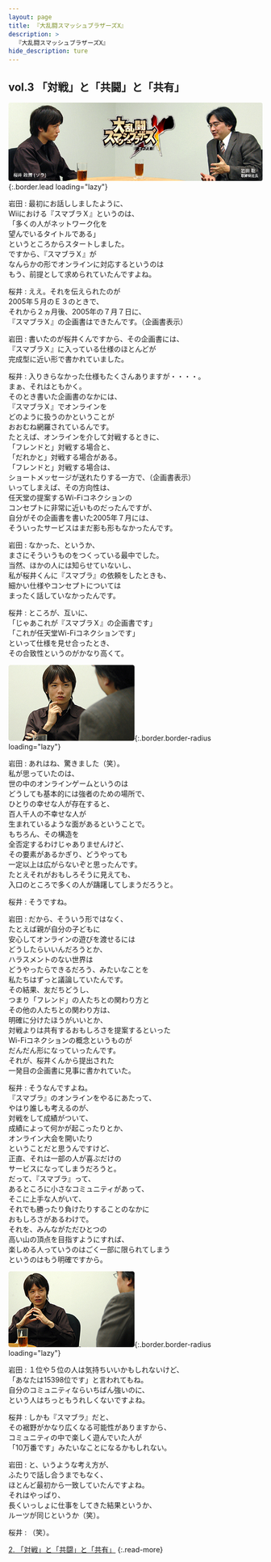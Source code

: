 ```yaml
---
layout: page
title: 『大乱闘スマッシュブラザーズX』
description: >
  『大乱闘スマッシュブラザーズX』
hide_description: ture
---
```


## vol.3 「対戦」と「共闘」と「共有」

![](/interviews/jp/wii/rsbj/vol3/img/mainvisual1.jpg){:.border.lead loading="lazy"}

岩田
: 最初にお話ししましたように、<br>Wiiにおける『スマブラＸ』というのは、<br>「多くの人がネットワーク化を<br>望んでいるタイトルである」<br>というところからスタートしました。<br>ですから、『スマブラＸ』が<br>なんらかの形でオンラインに対応するというのは<br>もう、前提として求められていたんですよね。

桜井
: ええ。それを伝えられたのが<br>2005年５月のＥ３のときで、<br>それから２ヵ月後、2005年の７月７日に、<br>『スマブラＸ』の企画書はできたんです。（企画書表示）

岩田
: 書いたのが桜井くんですから、その企画書には、<br>『スマブラＸ』に入っている仕様のほとんどが<br>完成型に近い形で書かれていました。

桜井
: 入りきらなかった仕様もたくさんありますが・・・・。<br>まぁ、それはともかく。<br>そのとき書いた企画書のなかには、<br>『スマブラＸ』でオンラインを<br>どのように扱うのかということが<br>おおむね網羅されているんです。<br>たとえば、オンラインを介して対戦するときに、<br>「フレンドと」対戦する場合と、<br>「だれかと」対戦する場合がある。<br>「フレンドと」対戦する場合は、<br>ショートメッセージが送れたりする一方で、（企画書表示）<br>いってしまえば、その方向性は、<br>任天堂の提案するWi-Fiコネクションの<br>コンセプトに非常に近いものだったんですが、<br>自分がその企画書を書いた2005年７月には、<br>そういったサービスはまだ影も形もなかったんです。

岩田
: なかった、というか、<br>まさにそういうものをつくっている最中でした。<br>当然、ほかの人には知らせていないし、<br>私が桜井くんに『スマブラ』の依頼をしたときも、<br>細かい仕様やコンセプトについては<br>まったく話していなかったんです。

桜井
: ところが、互いに、<br>「じゃあこれが『スマブラＸ』の企画書です」<br>「これが任天堂Wi-Fiコネクションです」<br>といって仕様を見せ合ったとき、<br>その合致性というのがかなり高くて。

![](/interviews/jp/wii/rsbj/vol3/img/09.jpg){:.border.border-radius loading="lazy"}

岩田
: あれはね、驚きました（笑）。<br>私が思っていたのは、<br>世の中のオンラインゲームというのは<br>どうしても基本的には強者のための場所で、<br>ひとりの幸せな人が存在すると、<br>百人千人の不幸せな人が<br>生まれているような面があるということで。<br>もちろん、その構造を<br>全否定するわけじゃありませんけど、<br>その要素があるかぎり、どうやっても<br>一定以上は広がらないぞと思ったんです。<br>たとえそれがおもしろそうに見えても、<br>入口のところで多くの人が躊躇してしまうだろうと。

桜井
: そうですね。

岩田
: だから、そういう形ではなく、<br>たとえば親が自分の子どもに<br>安心してオンラインの遊びを渡せるには<br>どうしたらいいんだろうとか、<br>ハラスメントのない世界は<br>どうやったらできるだろう、みたいなことを<br>私たちはずっと議論していたんです。<br>その結果、友だちどうし、<br>つまり「フレンド」の人たちとの関わり方と<br>その他の人たちとの関わり方は、<br>明確に分けたほうがいいとか、<br>対戦よりは共有するおもしろさを提案するといった<br>Wi-Fiコネクションの概念というものが<br>だんだん形になっていったんです。<br>それが、桜井くんから提出された<br>一発目の企画書に見事に書かれていた。

桜井
: そうなんですよね。<br>『スマブラ』のオンラインをやるにあたって、<br>やはり誰しも考えるのが、<br>対戦をして成績がついて、<br>成績によって何かが起こったりとか、<br>オンライン大会を開いたり<br>ということだと思うんですけど、<br>正直、それは一部の人が喜ぶだけの<br>サービスになってしまうだろうと。<br>だって、『スマブラ』って、<br>あるところに小さなコミュニティがあって、<br>そこに上手な人がいて、<br>それでも勝ったり負けたりすることのなかに<br>おもしろさがあるわけで。<br>それを、みんながただひとつの<br>高い山の頂点を目指すようにすれば、<br>楽しめる人っていうのはごく一部に限られてしまう<br>というのはもう明確ですから。

![](/interviews/jp/wii/rsbj/vol3/img/11.jpg){:.border.border-radius loading="lazy"}

岩田
: １位や５位の人は気持ちいいかもしれないけど、<br>「あなたは15398位です」と言われてもね。<br>自分のコミュニティならいちばん強いのに、<br>という人はちっともうれしくないですよね。

桜井
: しかも『スマブラ』だと、<br>その裾野がかなり広くなる可能性がありますから、<br>コミュニティの中で楽しく遊んでいた人が<br>「10万番です」みたいなことになるかもしれない。

岩田
: と、いうような考え方が、<br>ふたりで話し合うまでもなく、<br>ほとんど最初から一致していたんですよね。<br>それはやっぱり、<br>長くいっしょに仕事をしてきた結果というか、<br>ルーツが同じというか（笑）。

桜井
: （笑）。



[2. 「対戦」と「共闘」と「共有」](2.md)
{:.read-more}

